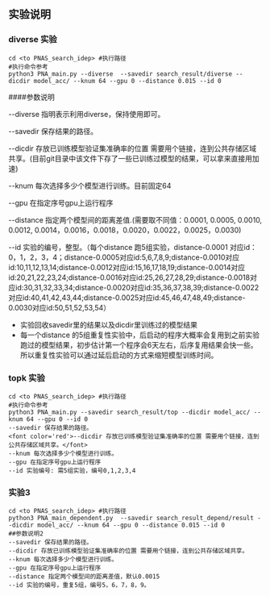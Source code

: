 ## 实验说明
### diverse 实验

	cd <to PNAS_search_idep> #执行路径
	#执行命令参考
	python3 PNA_main.py --diverse  --savedir search_result/diverse --dicdir model_acc/ --knum 64 --gpu 0 --distance 0.015 --id 0 


####参数说明

--diverse 指明表示利用diverse，保持使用即可。

--savedir 保存结果的路径。

--dicdir 存放已训练模型验证集准确率的位置 需要用个链接，连到公共存储区域共享。(目前git目录中该文件下存了一些已训练过模型的结果，可以拿来直接用加速)

--knum 每次选择多少个模型进行训练。目前固定64

--gpu 在指定序号gpu上运行程序

--distance 指定两个模型间的距离差值.(需要取不同值：0.0001, 0.0005, 0.0010, 0.0012, 0.0014，0.0016，0.0018，0.0020，0.0022，0.0025，0.0030)

--id 实验的编号，整型。（每个distance 跑5组实验，distance-0.0001 对应id：0，1，2，3，4；distance-0.0005对应id:5,6,7,8,9;distance-0.0010对应id:10,11,12,13,14;distance-0.0012对应id:15,16,17,18,19;distance-0.0014对应id:20,21,22,23,24;distance-0.0016对应id:25,26,27,28,29;distance-0.0018对应id:30,31,32,33,34;distance-0.0020对应id:35,36,37,38,39;distance-0.0022对应id:40,41,42,43,44;distance-0.0025对应id:45,46,47,48,49;distance-0.0030对应id:50,51,52,53,54）

* 实验回收savedir里的结果以及dicdir里训练过的模型结果
* 每一个distance 的5组重复性实验中，后启动的程序大概率会复用到之前实验跑过的模型结果，初步估计第一个程序会6天左右，后序复用结果会快一些。所以重复性实验可以通过延后启动的方式来缩短模型训练时间。

### topk 实验

	cd <to PNAS_search_idep> #执行路径
	#执行命令参考
	python3 PNA_main.py --savedir search_result/top --dicdir model_acc/ --knum 64 --gpu 0 --id 0
	--savedir 保存结果的路径。
	<font color='red'>--dicdir 存放已训练模型验证集准确率的位置 需要用个链接，连到公共存储区域共享。</font>
	--knum 每次选择多少个模型进行训练。
	--gpu 在指定序号gpu上运行程序
	--id 实验编号: 需5组实验，编号0,1,2,3,4

### 实验3

	cd <to PNAS_search_idep> #执行路径
	python3 PNA_main_dependent.py  --savedir search_result_depend/result --dicdir model_acc/ --knum 64 --gpu 0 --distance 0.015 --id 0 
	##参数说明2
	--savedir 保存结果的路径。
	--dicdir 存放已训练模型验证集准确率的位置 需要用个链接，连到公共存储区域共享。
	--knum 每次选择多少个模型进行训练。
	--gpu 在指定序号gpu上运行程序
	--distance 指定两个模型间的距离差值，默认0.0015
	--id 实验的编号，重复5组，编号5，6，7，8，9。
